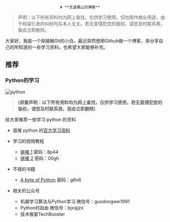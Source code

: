 							# **文道慕山的博客**
>声明：以下所有资料均为网上查找，仅供学习使用，切勿用作商业用途，由于权益引发的纠纷均与本人无关。若无意侵犯您的版权，请您及时联系我，我会立即删除。


大家好，我是一个刚接触Git的小白，最近突然想用Github做一个博客，来分享自己的所知道的一些学习资料。也希望大家能够补充。


## **推荐**
### **Python的学习**
![python](https://www.python.org/static/img/python-logo.png)

> **(郑重声明：以下所有资料均为网上查找，仅供学习使用，若无意侵犯您的版权，请您及时联系我，我会立即删除)**

给大家推荐一些学习 python 的资料
* 首推 python 的[官方学习资料](https://docs.python.org/3/tutorial/index.html)

* 学习的视频教程 
  *  [链接 1](https://pan.baidu.com/s/1i432zB3) 密码：8p44
  *  [链接 2](https://pan.baidu.com/s/1o8bihrc) 密码：00gh
		
* 不错的书籍
  * [A byte of Python](https://pan.baidu.com/s/1qXZIk5A) 密码：g6n6

* 相关的公众号
  * 机器学习算法与Python学习 		微信号：guodongwei1991
  * Python的自由            		微信号：bjxsjjzx
  * 技术极客TechBooster
